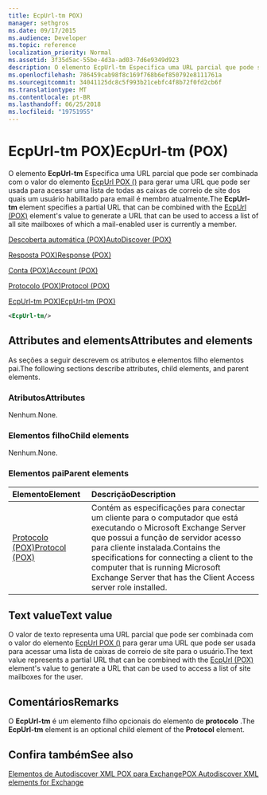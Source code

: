 ```yaml
---
title: EcpUrl-tm POX)
manager: sethgros
ms.date: 09/17/2015
ms.audience: Developer
ms.topic: reference
localization_priority: Normal
ms.assetid: 3f35d5ac-55be-4d3a-ad03-7d6e9349d923
description: O elemento EcpUrl-tm Especifica uma URL parcial que pode ser combinada com o valor do elemento EcpUrl POX () para gerar uma URL que pode ser usada para acessar uma lista de todas as caixas de correio de site dos quais um usuário habilitado para email é membro atualmente.
ms.openlocfilehash: 786459cab98f8c169f768b6ef850792e8111761a
ms.sourcegitcommit: 34041125dc8c5f993b21cebfc4f8b72f0fd2cb6f
ms.translationtype: MT
ms.contentlocale: pt-BR
ms.lasthandoff: 06/25/2018
ms.locfileid: "19751955"
---
```

# <a name="ecpurl-tm-pox"></a><span data-ttu-id="256b8-103">EcpUrl-tm POX)</span><span class="sxs-lookup"><span data-stu-id="256b8-103">EcpUrl-tm (POX)</span></span>

<span data-ttu-id="256b8-104">O elemento **EcpUrl-tm** Especifica uma URL parcial que pode ser combinada com o valor do elemento [EcpUrl POX ()](ecpurl-pox.md) para gerar uma URL que pode ser usada para acessar uma lista de todas as caixas de correio de site dos quais um usuário habilitado para email é membro atualmente.</span><span class="sxs-lookup"><span data-stu-id="256b8-104">The **EcpUrl-tm** element specifies a partial URL that can be combined with the [EcpUrl (POX)](ecpurl-pox.md) element's value to generate a URL that can be used to access a list of all site mailboxes of which a mail-enabled user is currently a member.</span></span> 
  
[<span data-ttu-id="256b8-105">Descoberta automática (POX)</span><span class="sxs-lookup"><span data-stu-id="256b8-105">AutoDiscover (POX)</span></span>](autodiscover-pox.md)
  
[<span data-ttu-id="256b8-106">Resposta POX)</span><span class="sxs-lookup"><span data-stu-id="256b8-106">Response (POX)</span></span>](response-pox.md)
  
[<span data-ttu-id="256b8-107">Conta (POX)</span><span class="sxs-lookup"><span data-stu-id="256b8-107">Account (POX)</span></span>](account-pox.md)
  
[<span data-ttu-id="256b8-108">Protocolo (POX)</span><span class="sxs-lookup"><span data-stu-id="256b8-108">Protocol (POX)</span></span>](protocol-pox.md)
  
[<span data-ttu-id="256b8-109">EcpUrl-tm POX)</span><span class="sxs-lookup"><span data-stu-id="256b8-109">EcpUrl-tm (POX)</span></span>](ecpurl-tm-pox.md)
  
```XML
<EcpUrl-tm/>
```

## <a name="attributes-and-elements"></a><span data-ttu-id="256b8-110">Attributes and elements</span><span class="sxs-lookup"><span data-stu-id="256b8-110">Attributes and elements</span></span>

<span data-ttu-id="256b8-111">As seções a seguir descrevem os atributos e elementos filho elementos pai.</span><span class="sxs-lookup"><span data-stu-id="256b8-111">The following sections describe attributes, child elements, and parent elements.</span></span>
  
### <a name="attributes"></a><span data-ttu-id="256b8-112">Atributos</span><span class="sxs-lookup"><span data-stu-id="256b8-112">Attributes</span></span>

<span data-ttu-id="256b8-113">Nenhum.</span><span class="sxs-lookup"><span data-stu-id="256b8-113">None.</span></span>
  
### <a name="child-elements"></a><span data-ttu-id="256b8-114">Elementos filho</span><span class="sxs-lookup"><span data-stu-id="256b8-114">Child elements</span></span>

<span data-ttu-id="256b8-115">Nenhum.</span><span class="sxs-lookup"><span data-stu-id="256b8-115">None.</span></span>
  
### <a name="parent-elements"></a><span data-ttu-id="256b8-116">Elementos pai</span><span class="sxs-lookup"><span data-stu-id="256b8-116">Parent elements</span></span>

|<span data-ttu-id="256b8-117">**Elemento**</span><span class="sxs-lookup"><span data-stu-id="256b8-117">**Element**</span></span>|<span data-ttu-id="256b8-118">**Descrição**</span><span class="sxs-lookup"><span data-stu-id="256b8-118">**Description**</span></span>|
|:-----|:-----|
|[<span data-ttu-id="256b8-119">Protocolo (POX)</span><span class="sxs-lookup"><span data-stu-id="256b8-119">Protocol (POX)</span></span>](protocol-pox.md) <br/> |<span data-ttu-id="256b8-120">Contém as especificações para conectar um cliente para o computador que está executando o Microsoft Exchange Server que possui a função de servidor acesso para cliente instalada.</span><span class="sxs-lookup"><span data-stu-id="256b8-120">Contains the specifications for connecting a client to the computer that is running Microsoft Exchange Server that has the Client Access server role installed.</span></span>  <br/> |
   
## <a name="text-value"></a><span data-ttu-id="256b8-121">Text value</span><span class="sxs-lookup"><span data-stu-id="256b8-121">Text value</span></span>

<span data-ttu-id="256b8-122">O valor de texto representa uma URL parcial que pode ser combinada com o valor do elemento [EcpUrl POX ()](ecpurl-pox.md) para gerar uma URL que pode ser usada para acessar uma lista de caixas de correio de site para o usuário.</span><span class="sxs-lookup"><span data-stu-id="256b8-122">The text value represents a partial URL that can be combined with the [EcpUrl (POX)](ecpurl-pox.md) element's value to generate a URL that can be used to access a list of site mailboxes for the user.</span></span> 
  
## <a name="remarks"></a><span data-ttu-id="256b8-123">Comentários</span><span class="sxs-lookup"><span data-stu-id="256b8-123">Remarks</span></span>

<span data-ttu-id="256b8-124">O **EcpUrl-tm** é um elemento filho opcionais do elemento de **protocolo** .</span><span class="sxs-lookup"><span data-stu-id="256b8-124">The **EcpUrl-tm** element is an optional child element of the **Protocol** element.</span></span> 
  
## <a name="see-also"></a><span data-ttu-id="256b8-125">Confira também</span><span class="sxs-lookup"><span data-stu-id="256b8-125">See also</span></span>



[<span data-ttu-id="256b8-126">Elementos de Autodiscover XML POX para Exchange</span><span class="sxs-lookup"><span data-stu-id="256b8-126">POX Autodiscover XML elements for Exchange</span></span>](pox-autodiscover-xml-elements-for-exchange.md)

